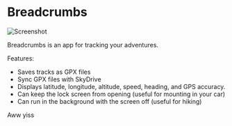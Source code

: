 Breadcrumbs
===========

![Screenshot](https://raw.github.com/wfraser/DashMap/master/Screenshots/screenshot.png)

Breadcrumbs is an app for tracking your adventures.

Features:
- Saves tracks as GPX files
- Sync GPX files with SkyDrive
- Displays latitude, longitude, altitude, speed, heading, and GPS accuracy.
- Can keep the lock screen from opening (useful for mounting in your car)
- Can run in the background with the screen off (useful for hiking)

Aww yiss